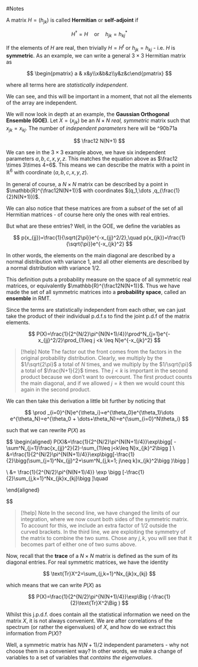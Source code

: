 #Notes 

A matrix $H=(h_{jk})$ is called **Hermitian** or **self-adjoint** if 

$$
H^\dagger=H \quad \text{or}\quad h_{jk}=h_{kj}^*
$$

If the elements of $H$ are real, then trivially $H=H^t$ or $h_{jk}=h_{kj}$ - i.e. $H$ is **symmetric**. As an example, we can write a general $3\times 3$ Hermitian matrix as

$$
\begin{pmatrix} a & x&y\\x&b&z\\y&z&c\end{pmatrix}
$$

where all terms here are *statistically independent*. 

We can see, and this will be important in a moment, that not all the elements of the array are independent. 

We will now look in depth at an example, the **Gaussian Orthogonal Ensemble (GOE)**. Let $X=(x_{jk})$ be an $N\times N$ *real, symmetric* matrix such that $x_{jk}=x_{kj}$. The number of *independent parameters* here will be ^90b71a

$$
\frac12 N(N+1)
$$

We can see in the $3\times 3$ example above, we have six independent parameters $a,b,c,x,y,z$. This matches the equation above as $\frac12 \times 3\times 4=6$. This means we can describe the matrix with a point in $\mathbb{R}^6$ with coordinate $(a,b,c,x,y,z)$. 

In general of course, a $N\times N$ matrix can be described by a point in $\mathbb{R}^{\frac12N(N+1)}$ with coordinates $(q_1,\dots ,q_{\frac{1}{2}N(N+1)})$.

We can also notice that these matrices are from a *subset* of the set of all Hermitian matrices - of course here only the ones with real entries. 

But what are these entries? Well, in the GOE, we define the variables as

$$
p(x_{jj})=\frac{1}{\sqrt{2\pi}}e^{-x_{jj}^2/2},\quad p(x_{jk})=\frac{1}{\sqrt{\pi}}e^{-x_{jk}^2} 
$$

In other words, the elements on the main diagonal are described by a normal distribution with variance $1$, and all other elements are described by a normal distribution with variance $1/2$.

This definition puts a probability measure on the space of all symmetric real matrices, or equivalently $\mathbb{R}^{\frac12N(N+1)}$. Thus we have made the set of all symmetric matrices into a **probability space**, called an **ensemble** in RMT. 

Since the terms are statistically independent from each other, we can just take the product of their individual p.d.f.s to find the joint p.d.f of the matrix elements.

$$
P(X)=\frac{1}{2^{N/2}\pi^{N(N+1)/4}}\prod^N_{j=1}e^{-x_{jj}^2/2}\prod_{1\leq j <k \leq N}e^{-x_{jk}^2}
$$


> [!help] Note
> The factor out the front comes from the factors in the original probability distribution. Clearly, we multiply by the $1/\sqrt{2\pi}$ a total of $N$ times, and we multiply by the $1/\sqrt{\pi}$ a total of $\frac{N+1}{2}$ times.
> The $j<k$ is important in the second product because we don’t want to overcount. The first product counts the main diagonal, and if we allowed $j=k$ then we would count this again in the second product.

We can then take this derivation a little bit further by noticing that

$$
\prod _{i=0}^{N}e^{\theta_i}=e^{\theta_0}e^{\theta_1}\dots e^{\theta_N}=e^{\theta_0 + \dots+\theta_N}=e^{\sum_{i=0}^N\theta_i}
$$

such that we can rewrite $P(X)$ as

$$
\begin{aligned}
P(X)&=\frac{1}{2^{N/2}\pi^{N(N+1)/4}}\exp\bigg[ -\sum^N_{j=1}\frac{x_{jj}^2}{2}-\sum_{1\leq j<k\leq N}x_{jk}^2\bigg ]
\\
&=\frac{1}{2^{N/2}\pi^{N(N+1)/4}}\exp\bigg[-\frac{1}{2}\bigg(\sum_{j=1}^Nx_{jj}^2+\sum^N_{j,k=1; j\neq k}x_{jk}^2\bigg )\bigg ]

\\
&= \frac{1}{2^{N/2}\pi^{N(N+1)/4}} \exp \bigg [-\frac{1}{2}\sum_{j,k=1}^Nx_{jk}x_{kj}\bigg ]\quad

\end{aligned}


$$


> [!help] Note
> In the second line, we have changed the limits of our integration, where we now count both sides of the symmetric matrix. To account for this, we include an extra factor of 1/2 outside the curved brackets. In the third line, we are exploiting the symmetry of the matrix to combine the two sums. Chose any $j,k$, you will see that it becomes part of either one of two sums above.

Now, recall that the **trace** of a $N\times N$ matrix is defined as the sum of its diagonal entries. For real symmetric matrices, we have the identity

$$
\text{Tr}X^2=\sum_{j,k=1}^Nx_{jk}x_{kj}
$$

which means that we can write $P(X)$ as

$$
P(X)=\frac{1}{2^{N/2}\pi^{N(N+1)/4}}\exp\Big (-\frac{1}{2}\text{Tr}X^2\Big )
$$

Whilst this j.p.d.f. does contain all the statistical information we need on the matrix $X$, it is not always convenient. We are after correlations of the spectrum (or rather the eigenvalues) of $X$, and how do we extract this information from $P(X)$? 

Well, a symmetric matrix has $N(N+1)/2$ independent parameters - why not choose them in a convenient way? In other words, we make a change of variables to a set of variables that *contains the eigenvalues*.